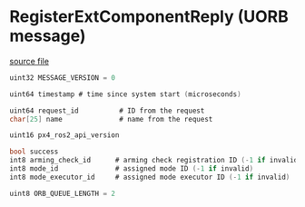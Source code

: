 # RegisterExtComponentReply (UORB message)

[source file](https://github.com/PX4/PX4-Autopilot/blob/main/msg/versioned/RegisterExtComponentReply.msg)

```c
uint32 MESSAGE_VERSION = 0

uint64 timestamp # time since system start (microseconds)

uint64 request_id          # ID from the request
char[25] name              # name from the request

uint16 px4_ros2_api_version

bool success
int8 arming_check_id      # arming check registration ID (-1 if invalid)
int8 mode_id              # assigned mode ID (-1 if invalid)
int8 mode_executor_id     # assigned mode executor ID (-1 if invalid)

uint8 ORB_QUEUE_LENGTH = 2

```
